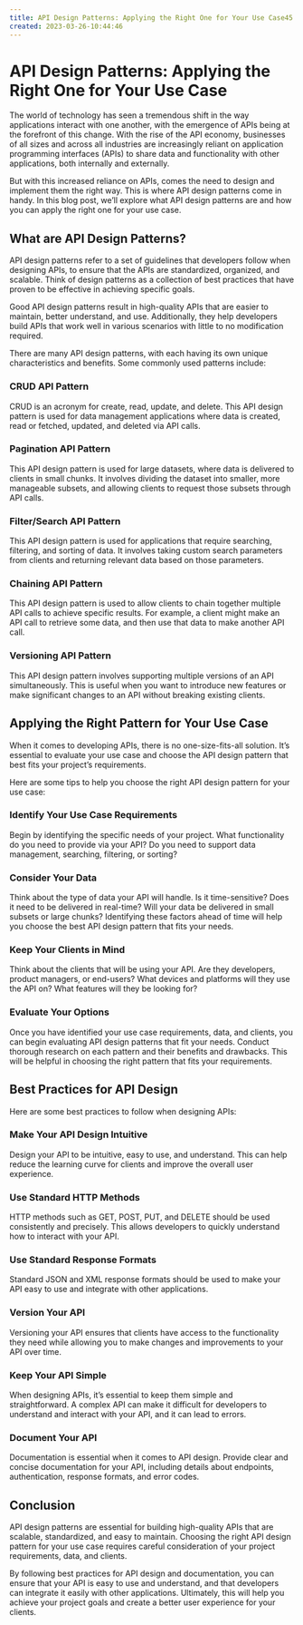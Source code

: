 ```yaml
---
title: API Design Patterns: Applying the Right One for Your Use Case45
created: 2023-03-26-10:44:46
---
```


# API Design Patterns: Applying the Right One for Your Use Case

The world of technology has seen a tremendous shift in the way applications interact with one another, with the emergence of APIs being at the forefront of this change. With the rise of the API economy, businesses of all sizes and across all industries are increasingly reliant on application programming interfaces (APIs) to share data and functionality with other applications, both internally and externally.

But with this increased reliance on APIs, comes the need to design and implement them the right way. This is where API design patterns come in handy. In this blog post, we’ll explore what API design patterns are and how you can apply the right one for your use case.

## What are API Design Patterns?

API design patterns refer to a set of guidelines that developers follow when designing APIs, to ensure that the APIs are standardized, organized, and scalable. Think of design patterns as a collection of best practices that have proven to be effective in achieving specific goals.

Good API design patterns result in high-quality APIs that are easier to maintain, better understand, and use. Additionally, they help developers build APIs that work well in various scenarios with little to no modification required.

There are many API design patterns, with each having its own unique characteristics and benefits. Some commonly used patterns include:

### CRUD API Pattern

CRUD is an acronym for create, read, update, and delete. This API design pattern is used for data management applications where data is created, read or fetched, updated, and deleted via API calls.

### Pagination API Pattern

This API design pattern is used for large datasets, where data is delivered to clients in small chunks. It involves dividing the dataset into smaller, more manageable subsets, and allowing clients to request those subsets through API calls.

### Filter/Search API Pattern

This API design pattern is used for applications that require searching, filtering, and sorting of data. It involves taking custom search parameters from clients and returning relevant data based on those parameters.

### Chaining API Pattern

This API design pattern is used to allow clients to chain together multiple API calls to achieve specific results. For example, a client might make an API call to retrieve some data, and then use that data to make another API call.

### Versioning API Pattern

This API design pattern involves supporting multiple versions of an API simultaneously. This is useful when you want to introduce new features or make significant changes to an API without breaking existing clients.

## Applying the Right Pattern for Your Use Case

When it comes to developing APIs, there is no one-size-fits-all solution. It’s essential to evaluate your use case and choose the API design pattern that best fits your project’s requirements.

Here are some tips to help you choose the right API design pattern for your use case:

### Identify Your Use Case Requirements

Begin by identifying the specific needs of your project. What functionality do you need to provide via your API? Do you need to support data management, searching, filtering, or sorting?

### Consider Your Data

Think about the type of data your API will handle. Is it time-sensitive? Does it need to be delivered in real-time? Will your data be delivered in small subsets or large chunks? Identifying these factors ahead of time will help you choose the best API design pattern that fits your needs.

### Keep Your Clients in Mind

Think about the clients that will be using your API. Are they developers, product managers, or end-users? What devices and platforms will they use the API on? What features will they be looking for?

### Evaluate Your Options

Once you have identified your use case requirements, data, and clients, you can begin evaluating API design patterns that fit your needs. Conduct thorough research on each pattern and their benefits and drawbacks. This will be helpful in choosing the right pattern that fits your requirements.

## Best Practices for API Design

Here are some best practices to follow when designing APIs:

### Make Your API Design Intuitive

Design your API to be intuitive, easy to use, and understand. This can help reduce the learning curve for clients and improve the overall user experience.

### Use Standard HTTP Methods

HTTP methods such as GET, POST, PUT, and DELETE should be used consistently and precisely. This allows developers to quickly understand how to interact with your API.

### Use Standard Response Formats

Standard JSON and XML response formats should be used to make your API easy to use and integrate with other applications.

### Version Your API

Versioning your API ensures that clients have access to the functionality they need while allowing you to make changes and improvements to your API over time.

### Keep Your API Simple

When designing APIs, it’s essential to keep them simple and straightforward. A complex API can make it difficult for developers to understand and interact with your API, and it can lead to errors.

### Document Your API

Documentation is essential when it comes to API design. Provide clear and concise documentation for your API, including details about endpoints, authentication, response formats, and error codes.

## Conclusion

API design patterns are essential for building high-quality APIs that are scalable, standardized, and easy to maintain. Choosing the right API design pattern for your use case requires careful consideration of your project requirements, data, and clients.

By following best practices for API design and documentation, you can ensure that your API is easy to use and understand, and that developers can integrate it easily with other applications. Ultimately, this will help you achieve your project goals and create a better user experience for your clients.
